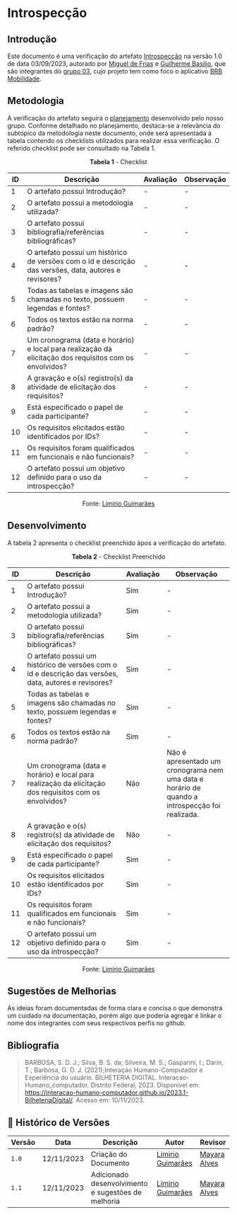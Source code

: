 # Introspecção
 
## Introdução

Este documento é uma verificação do artefato  [Introspecção](https://requisitos-de-software.github.io/2023.2-BRBMobilidade/Elicitação/Técnicas/Introspecção/) na versão 1.0 de data 03/09/2023, autorado por [Miguel de Frias](https://github.com/migueldefrias) e [Guilherme Basilio](https://github.com/GuilhermeBES), que são integrantes do [grupo 03](https://requisitos-de-software.github.io/2023.2-BRBMobilidade/), cujo projeto tem como foco o aplicativo [BRB Mobilidade](https://play.google.com/store/apps/details?id=br.com.brb.mobilidade&hl=pt_BR&gl=US&pli=1).

## Metodologia 

A verificação do artefato seguirá o [planejamento](https://requisitos-de-software.github.io/2023.2-Carteira_Digital_de_Transito/verificacao/planejamendoDaVerificacao/) desenvolvido pelo nosso grupo. Conforme detalhado no planejamento, destaca-se a relevância do subtópico da metodologia neste documento, onde será apresentada a tabela contendo os checklists utilizados para realizar essa verificação. O referido checklist pode ser consultado na Tabela 1.

<center>

**Tabela 1** - Checklist

| ID | Descrição                                                                                                                      | Avaliação  | Observação                                                             |
|----|--------------------------------------------------------------------------------------------------------------------------------|------------|------------------------------------------------------------------------|
| 1  | O artefato possui Introdução?                                                                                                  | -          | -                                                                      |
| 2  | O artefato possui a metodologia utilizada?                                                                    		      | -          | -                                                                      |
| 3  | O artefato possui bibliografia/referências bibliográficas?                                                                     | -          | -                                                                      |
| 4  | O artefato possui um histórico de versões com o id e descrição das versões, data, autores e revisores?                         | -          | -                                                                      |
| 5  | Todas as tabelas e imagens são chamadas no texto, possuem legendas e fontes?                                                   | -          | -                                                                      |
| 6  | Todos os textos estão na norma padrão?                                       						      | -          | -                                                                      |
| 7  | Um cronograma (data e horário) e local para realização da elicitação dos requisitos com os envolvidos?			      | -          | -                                                                      |
| 8  | A gravação e o(s) registro(s) da atividade de elicitação dos requisitos?                                                       | -          | -                                                                      |
| 9  | Está especificado o papel de cada participante?                                                                                | -          | -  								    |
| 10 | Os requisitos elicitados estão identificados por IDs?	                                                                      | -          | -                                                                      |
| 11 | Os requisitos foram qualificados em funcionais e não funcionais?	                                                              | -          | -                                                                      |
| 12  |  O artefato possui um objetivo definido para o uso da introspecção?                                                           | -          | -  								    |

Fonte: [Limirio Guimarães](https://github.com/LimirioGuimaraes)

</center>

## Desenvolvimento 


A tabela 2 apresenta o checklist preenchido ápos a verificação do artefato.
<center>

**Tabela 2** - Checklist Preenchido

| ID | Descrição                                                                                                                      | Avaliação  | Observação                                                             |
|----|--------------------------------------------------------------------------------------------------------------------------------|------------|------------------------------------------------------------------------|
| 1  | O artefato possui Introdução?                                                                                                  | Sim          | -                                                                      |
| 2  | O artefato possui a metodologia utilizada?                                                                    		      | Sim          | -                                                                      |
| 3  | O artefato possui bibliografia/referências bibliográficas?                                                                     | Sim          | -                                                                      |
| 4  | O artefato possui um histórico de versões com o id e descrição das versões, data, autores e revisores?                         | Sim          | -                                                                      |
| 5  | Todas as tabelas e imagens são chamadas no texto, possuem legendas e fontes?                                                   | Sim          | -                                                                      |
| 6  | Todos os textos estão na norma padrão?                                       						      | Sim          | -                                                                      |
| 7  | Um cronograma (data e horário) e local para realização da elicitação dos requisitos com os envolvidos?			      | Não          | Não é apresentado um cronograma nem uma data e horário de quando a introspecção foi realizada.|
| 8  | A gravação e o(s) registro(s) da atividade de elicitação dos requisitos?                                                       | Não          | -                                                                      |
| 9  | Está especificado o papel de cada participante?                                                                                | Sim          | -  								    |
| 10 | Os requisitos elicitados estão identificados por IDs?	                                                                      | Sim          | -                                                                      |
| 11 | Os requisitos foram qualificados em funcionais e não funcionais?	                                                              | Sim          | -                                                                      |
| 12  |  O artefato possui um objetivo definido para o uso da introspecção?                                                           | Sim          | -  								    |

Fonte: [Limirio Guimarães](https://github.com/LimirioGuimaraes)

</center>

## Sugestões de Melhorias

As ideias foram documentadas de forma clara e concisa o que demonstra um cuidado na documentação, porém algo que poderia agregar é linkar o nome dos integrantes com seus respectivos perfis no github.

## Bibliografia

> BARBOSA, S. D. J.; Silva, B. S. da; Silveira, M. S.; Gasparini, I.; Darin, T.; Barbosa, G. D. J. (2021);Interação Humano-Computador e Experiência do usuário.
> BILHETERIA DIGITAL. Interacao-Humano_computador. Distrito Federal, 2023. Disponível em: <https://interacao-humano-computador.github.io/2023.1-BilheteriaDigital/>. Acesso em: 10/11/2023.<br>

## 📑 Histórico de Versões

| Versão | Data       | Descrição                                       | Autor                                          | Revisor                                      |
| ------ | ---------- | ----------------------------------------------- | -----------------------------------------------| ---------------------------------------------|
| `1.0`  | 12/11/2023 | Criação do Documento | [Limirio Guimarães](https://github.com/LimirioGuimaraes) | [Mayara Alves](https://github.com/Mayara-tech) |
| `1.1`  | 12/11/2023 | Adicionado desenvolvimento e sugestões de melhoria | [Limirio Guimarães](https://github.com/LimirioGuimaraes) | [Mayara Alves](https://github.com/Mayara-tech) |
